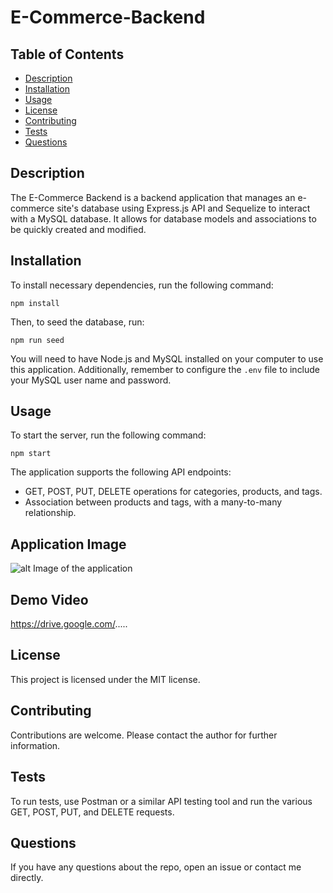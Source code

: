 # E-Commerce-Backend



## Table of Contents

- [Description](#description)
- [Installation](#installation)
- [Usage](#usage)
- [License](#license)
- [Contributing](#contributing)
- [Tests](#tests)
- [Questions](#questions)

## Description

The E-Commerce Backend is a backend application that manages an e-commerce site's database using Express.js API and Sequelize to interact with a MySQL database. It allows for database models and associations to be quickly created and modified.

## Installation

To install necessary dependencies, run the following command:

```shell
npm install
```

Then, to seed the database, run:

```shell
npm run seed
```

You will need to have Node.js and MySQL installed on your computer to use this application. Additionally, remember to configure the `.env` file to include your MySQL user name and password.

## Usage

To start the server, run the following command:

```shell
npm start
```

The application supports the following API endpoints:

- GET, POST, PUT, DELETE operations for categories, products, and tags.
- Association between products and tags, with a many-to-many relationship.


## Application Image

![alt Image of the application](https://github.com/mmoghal/...)

## Demo Video

https://drive.google.com/.....


## License

This project is licensed under the MIT license.

## Contributing

Contributions are welcome. Please contact the author for further information.

## Tests

To run tests, use Postman or a similar API testing tool and run the various GET, POST, PUT, and DELETE requests.

## Questions

If you have any questions about the repo, open an issue or contact me directly.
